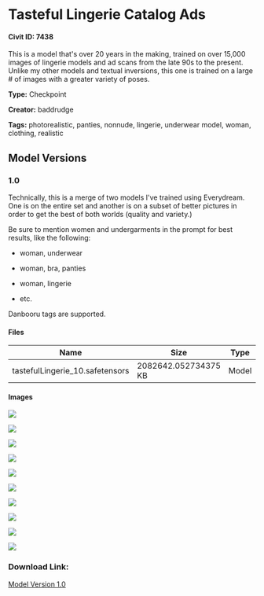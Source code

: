 # Tasteful Lingerie Catalog Ads

#### Civit ID: 7438

<p>This is a model that's over 20 years in the making, trained on over 15,000 images of lingerie models and ad scans from the late 90s to the present.  Unlike my other models and textual inversions, this one is trained on a large # of images with a greater variety of poses.</p>

**Type:** Checkpoint

**Creator:** baddrudge

**Tags:** photorealistic, panties, nonnude, lingerie, underwear model, woman, clothing, realistic

## Model Versions

### 1.0

<p>Technically, this is a merge of two models I've trained using Everydream.  One is on the entire set and another is on a subset of better pictures in order to get the best of both worlds (quality and variety.)</p><p>Be sure to mention women and undergarments in the prompt for best results, like the following:</p><ul><li><p>woman, underwear</p></li><li><p>woman, bra, panties</p></li><li><p>woman, lingerie</p></li><li><p>etc.</p></li></ul><p>Danbooru tags are supported.</p>

#### Files

| Name | Size | Type | Format | Download Url | AutoV1 | AutoV2 | SHA256 | CRC32 | BLAKE3 |
| --- | --- | --- | --- | --- | --- | --- | --- | --- | --- |
| tastefulLingerie_10.safetensors | 2082642.052734375 KB | Model | SafeTensor | https://civitai.com/api/download/models/8739 | 1593FA74 | 857C440BEE | 857C440BEEF1A6EB5B27F8F18F9DB7A92CBF04A48EC0BF5414163354379DAB87 | AF7DFCD6 | 0AEC9A42D4D95D28B9A3CFA562FBCF543539AFDFB8BC614C8C206A359E77F3BA |

#### Images

<p><img src="https://image.civitai.com/xG1nkqKTMzGDvpLrqFT7WA/4edff895-7103-4d83-5e8e-a70b0e8a9100/width=450/83221.jpeg" /></p>

<p><img src="https://image.civitai.com/xG1nkqKTMzGDvpLrqFT7WA/7184a2ee-7b5b-4e7e-6933-0bb7b651ec00/width=450/83231.jpeg" /></p>

<p><img src="https://image.civitai.com/xG1nkqKTMzGDvpLrqFT7WA/5509f6ac-29ff-4c81-9d93-1361f6d34d00/width=450/83230.jpeg" /></p>

<p><img src="https://image.civitai.com/xG1nkqKTMzGDvpLrqFT7WA/399ddc17-2b6a-49ac-ce28-0618ee775600/width=450/83229.jpeg" /></p>

<p><img src="https://image.civitai.com/xG1nkqKTMzGDvpLrqFT7WA/e3c383ed-367c-41ed-00a4-fb602fb11700/width=450/83228.jpeg" /></p>

<p><img src="https://image.civitai.com/xG1nkqKTMzGDvpLrqFT7WA/0829cecd-d9eb-47f3-4cb0-96755e389c00/width=450/83227.jpeg" /></p>

<p><img src="https://image.civitai.com/xG1nkqKTMzGDvpLrqFT7WA/555f2717-17ee-460d-2da8-1f23c1a55900/width=450/83226.jpeg" /></p>

<p><img src="https://image.civitai.com/xG1nkqKTMzGDvpLrqFT7WA/39e07933-798e-4393-12c1-247d4ef9b800/width=450/83225.jpeg" /></p>

<p><img src="https://image.civitai.com/xG1nkqKTMzGDvpLrqFT7WA/bc217eac-fd4e-4a57-5cc4-457464759200/width=450/83224.jpeg" /></p>

<p><img src="https://image.civitai.com/xG1nkqKTMzGDvpLrqFT7WA/e13c9cc7-7ba2-409d-f9b1-cb10f1c52600/width=450/83223.jpeg" /></p>

### Download Link:

[Model Version 1.0](https://civitai.com/api/download/models/8739)

